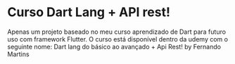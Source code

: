 # Curso Dart Lang + API rest!
 Apenas um projeto baseado no meu curso aprendizado de Dart para futuro uso com framework Flutter. O curso está disponível dentro da udemy com o seguinte nome: Dart lang do básico ao avançado + Api Rest! by Fernando Martins 
